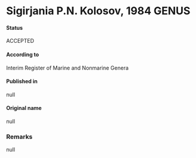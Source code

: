 # Sigirjania P.N. Kolosov, 1984 GENUS

#### Status
ACCEPTED

#### According to
Interim Register of Marine and Nonmarine Genera

#### Published in
null

#### Original name
null

### Remarks
null